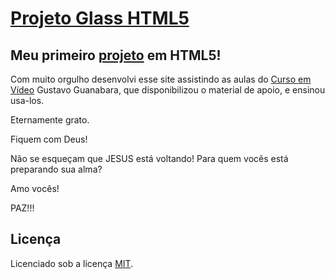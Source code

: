 # [Projeto Glass HTML5](https://mlssystem.github.io/projeto_glass_html5/)

## Meu primeiro [projeto](https://mlssystem.github.io/projeto_glass_html5/) em HTML5! 

Com muito orgulho desenvolvi esse site assistindo as aulas do [Curso em Vídeo](https://www.cursoemvideo.com/)  Gustavo Guanabara, que disponibilizou o material de apoio, e ensinou usa-los. 

Eternamente grato.

  Fiquem com Deus!
  
  Não se esqueçam que JESUS está voltando! Para quem vocês está preparando sua alma?

  Amo vocês!

  PAZ!!!
  
  
## Licença

Licenciado sob a licença [MIT](LICENSE.txt).

